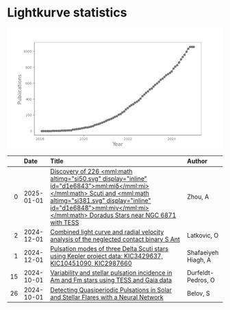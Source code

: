 
<h1>Lightkurve statistics</h1>

![publications](out/lightkurve-publications.png)  

|    | Date       | Title                                                                                                                                                                                                                                                                                                               | Author              |
|---:|:-----------|:--------------------------------------------------------------------------------------------------------------------------------------------------------------------------------------------------------------------------------------------------------------------------------------------------------------------|:--------------------|
|  0 | 2025-01-01 | [Discovery of 226 <mml:math altimg="si50.svg" display="inline" id="d1e6843"><mml:mi>δ</mml:mi></mml:math> Scuti and <mml:math altimg="si381.svg" display="inline" id="d1e6848"><mml:mi>γ</mml:mi></mml:math> Doradus Stars near NGC 6871 with TESS](https://ui.adsabs.harvard.edu/abs/2025NewA..11402297Z/abstract) | Zhou, A             |
|  2 | 2024-12-01 | [Combined light curve and radial velocity analysis of the neglected contact binary S Ant](https://ui.adsabs.harvard.edu/abs/2024NewA..11302291L/abstract)                                                                                                                                                           | Latkovic, O         |
|  1 | 2024-12-01 | [Pulsation modes of three Delta Scuti stars using Kepler project data: KIC3429637, KIC10451090, KIC2987660](https://ui.adsabs.harvard.edu/abs/2024NewA..11302294S/abstract)                                                                                                                                         | Shafaeiyeh Hiagh, A |
| 15 | 2024-10-01 | [Variability and stellar pulsation incidence in Am and Fm stars using TESS and Gaia data](https://ui.adsabs.harvard.edu/abs/2024A&A...690A.104D/abstract)                                                                                                                                                           | Durfeldt-Pedros, O  |
| 26 | 2024-10-01 | [Detecting Quasiperiodic Pulsations in Solar and Stellar Flares with a Neural Network](https://ui.adsabs.harvard.edu/abs/2024ApJS..274...31B/abstract)                                                                                                                                                              | Belov, S            |
    